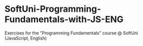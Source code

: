 # SoftUni-Programming-Fundamentals-with-JS-ENG
Exercises for the "Programming Fundamentals" course @ SoftUni (JavaScript, English)
